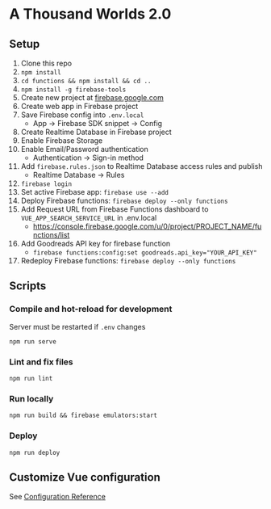 # A Thousand Worlds 2.0

## Setup
1. Clone this repo
1. `npm install`
1. `cd functions && npm install && cd ..`
1. `npm install -g firebase-tools`
1. Create new project at [firebase.google.com](http://firebase.google.com)
1. Create web app in Firebase project
1. Save Firebase config into `.env.local`
    - App → Firebase SDK snippet → Config
1. Create Realtime Database in Firebase project
1. Enable Firebase Storage
1. Enable Email/Password authentication
    - Authentication → Sign-in method
1. Add `firebase.rules.json` to Realtime Database access rules and publish
    - Realtime Database → Rules
1. `firebase login`
1. Set active Firebase app: `firebase use --add`
1. Deploy Firebase functions: `firebase deploy --only functions`
1. Add Request URL from Firebase Functions dashboard to `VUE_APP_SEARCH_SERVICE_URL` in .env.local
    - https://console.firebase.google.com/u/0/project/PROJECT_NAME/functions/list
1. Add Goodreads API key for firebase function
    - `firebase functions:config:set goodreads.api_key="YOUR_API_KEY"`
1. Redeploy Firebase functions: `firebase deploy --only functions`

## Scripts

### Compile and hot-reload for development

Server must be restarted if `.env` changes

```
npm run serve
```

### Lint and fix files
```
npm run lint
```

### Run locally
```
npm run build && firebase emulators:start
```

### Deploy
```
npm run deploy
```

## Customize Vue configuration
See [Configuration Reference](https://cli.vuejs.org/config/)
